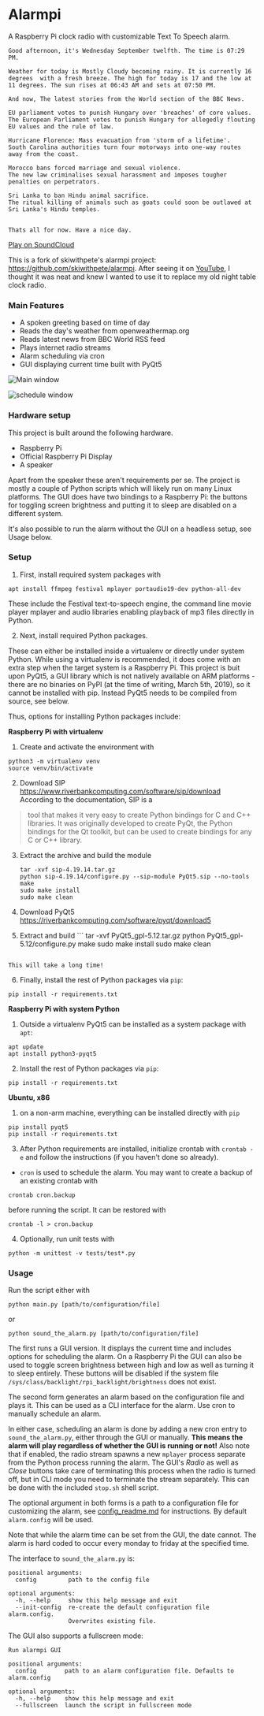 # Alarmpi

A Raspberry Pi clock radio with customizable Text To Speech alarm.
```
Good afternoon, it's Wednesday September twelfth. The time is 07:29 PM.

Weather for today is Mostly Cloudy becoming rainy. It is currently 16 degrees  with a fresh breeze. The high for today is 17 and the low at 11 degrees. The sun rises at 06:43 AM and sets at 07:50 PM.

And now, The latest stories from the World section of the BBC News.

EU parliament votes to punish Hungary over 'breaches' of core values.
The European Parliament votes to punish Hungary for allegedly flouting EU values and the rule of law.

Hurricane Florence: Mass evacuation from 'storm of a lifetime'.
South Carolina authorities turn four motorways into one-way routes away from the coast.

Morocco bans forced marriage and sexual violence.
The new law criminalises sexual harassment and imposes tougher penalties on perpetrators.

Sri Lanka to ban Hindu animal sacrifice.
The ritual killing of animals such as goats could soon be outlawed at Sri Lanka's Hindu temples.


Thats all for now. Have a nice day.
```
[Play on SoundCloud](https://soundcloud.com/lajanki/pialarm_sample)


This is a fork of skiwithpete's alarmpi project: https://github.com/skiwithpete/alarmpi. After seeing it on [YouTube](https://youtu.be/julETnOLkaU), I thought it was neat and knew I wanted to use it to replace my old night table clock radio.


### Main Features
 * A spoken greeting based on time of day
 * Reads the day's weather from openweathermap.org
 * Reads latest news from BBC World RSS feed
 * Plays internet radio streams
 * Alarm scheduling via cron
 * GUI displaying current time built with PyQt5


![Main window](resources/clock_main.png)

![schedule window](resources/clock_schedule.png)


### Hardware setup
This project is built around the following hardware.
 * Raspberry Pi
 * Official Raspberry Pi Display
 * A speaker

Apart from the speaker these aren't requirements per se. The project is mostly a couple of Python scripts which will likely run on many Linux platforms. The GUI does have two bindings to a Raspberry Pi: the buttons for toggling screen brightness and putting it to sleep are disabled on a different system.

It's also possible to run the alarm without the GUI on a headless setup, see Usage below.



### Setup
 1. First, install required system packages with

  ```apt install ffmpeg festival mplayer portaudio19-dev python-all-dev```

  These include the Festival text-to-speech engine, the command line movie player mplayer and audio libraries enabling playback of mp3 files directly in Python.

 2. Next, install required Python packages.

 These can either be installed inside a virtualenv or directly under system Python. While using a virtualenv is recommended, it does come with an extra step when the target system is a Raspberry Pi. This project is buit upon PyQt5, a GUI library which is not natively available on ARM platforms - there are no binaries on PyPI (at the time of writing, March 5th, 2019), so it cannot be installed with pip. Instead PyQt5 needs to be compiled from source, see below.

 Thus, options for installing Python packages include:

 **Raspberry Pi with virtualenv**
  1. Create and activate the environment with
 ```
 python3 -m virtualenv venv
 source venv/bin/activate
 ```
  2. Download SIP  
  https://www.riverbankcomputing.com/software/sip/download  
  According to the documentation, SIP is a
  > tool that makes it very easy to create Python bindings for C and C++ libraries. It was originally developed to create PyQt, the Python bindings for the Qt toolkit, but can be used to create bindings for any C or C++ library.

  3. Extract the archive and build the module
     ```
     tar -xvf sip-4.19.14.tar.gz
     python sip-4.19.14/configure.py --sip-module PyQt5.sip --no-tools
     make
     sudo make install
     sudo make clean
     ```
  4. Download PyQt5  
  https://riverbankcomputing.com/software/pyqt/download5  

  5. Extract and build
    ```
     tar -xvf PyQt5_gpl-5.12.tar.gz
     python PyQt5_gpl-5.12/configure.py
     make
     sudo make install
     sudo make clean
     ```
    This will take a long time!

  6. Finally, install the rest of Python packages via `pip`:
  ```
  pip install -r requirements.txt
  ```

 **Raspberry Pi with system Python**
  1. Outside a virtualenv PyQt5 can be installed as a system package with `apt`:
  ```
  apt update
  apt install python3-pyqt5
  ```
  2. Install the rest of Python packages via `pip`:
  ```
  pip install -r requirements.txt
  ```

 **Ubuntu, x86**
  1. on a non-arm machine, everything can be installed directly with `pip`
  ```
  pip install pyqt5
  pip install -r requirements.txt
  ```
 3. After Python requirements are installed, initialize crontab with `crontab -e` and follow the instructions (if you haven't done so already).
   * `cron` is used to schedule the alarm. You may want to create a backup of an existing crontab with
   ```
   crontab cron.backup
   ```
   before running the script. It can be restored with
   ```
   crontab -l > cron.backup
   ```

 4. Optionally, run unit tests with

  ```python -m unittest -v tests/test*.py```


### Usage
Run the script either with
```
python main.py [path/to/configuration/file]
```
or
```
python sound_the_alarm.py [path/to/configuration/file]
```

The first runs a GUI version. It displays the current time and includes options for scheduling the alarm. On a Raspberry Pi the GUI can also be used to toggle screen brightness between high and low as well as turning it to sleep entirely. These buttons will be disabled if the system file `/sys/class/backlight/rpi_backlight/brightness` does not exist.

The second form generates an alarm based on the configuration file and plays it. This can be used as a CLI interface for the alarm. Use cron to manually schedule an alarm.

In either case, scheduling an alarm is done by adding a new cron entry to `sound_the_alarm.py`, either through the GUI or manually. **This means the alarm will play regardless of whether the GUI is running or not!** Also note that if enabled, the radio stream spawns a new `mplayer` process separate from the Python process running the alarm. The GUI's _Radio_ as well as _Close_ buttons take care of terminating this process when the radio is turned off, but in CLI mode you need to terminate the stream separately. This can be done with the included `stop.sh` shell script.

The optional argument in both forms is a path to a configuration file for customizing the alarm, see [config_readme.md](./config_readme.md) for instructions. By default `alarm.config` will be used.

Note that while the alarm time can be set from the GUI, the date cannot. The alarm is hard coded to occur every monday to friday at the specified time.


The interface to `sound_the_alarm.py` is:
```
positional arguments:
  config         path to the config file

optional arguments:
  -h, --help     show this help message and exit
  --init-config  re-create the default configuration file alarm.config.
                 Overwrites existing file.
```

The GUI also supports a fullscreen mode:
```
Run alarmpi GUI

positional arguments:
  config        path to an alarm configuration file. Defaults to alarm.config

optional arguments:
  -h, --help    show this help message and exit
  --fullscreen  launch the script in fullscreen mode
```

